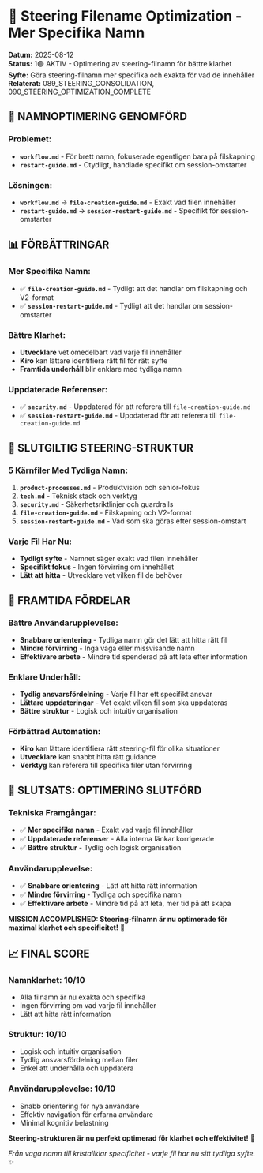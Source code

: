 # 🔧 Steering Filename Optimization - Mer Specifika Namn

**Datum:** 2025-08-12  
**Status:** 1🟢 AKTIV - Optimering av steering-filnamn för bättre klarhet  
**Syfte:** Göra steering-filnamn mer specifika och exakta för vad de innehåller  
**Relaterat:** 089_STEERING_CONSOLIDATION, 090_STEERING_OPTIMIZATION_COMPLETE

## 🎯 NAMNOPTIMERING GENOMFÖRD

### **Problemet:**
- **`workflow.md`** - För brett namn, fokuserade egentligen bara på filskapning
- **`restart-guide.md`** - Otydligt, handlade specifikt om session-omstarter

### **Lösningen:**
- **`workflow.md`** → **`file-creation-guide.md`** - Exakt vad filen innehåller
- **`restart-guide.md`** → **`session-restart-guide.md`** - Specifikt för session-omstarter

## 📊 FÖRBÄTTRINGAR

### **Mer Specifika Namn:**
- ✅ **`file-creation-guide.md`** - Tydligt att det handlar om filskapning och V2-format
- ✅ **`session-restart-guide.md`** - Tydligt att det handlar om session-omstarter

### **Bättre Klarhet:**
- **Utvecklare** vet omedelbart vad varje fil innehåller
- **Kiro** kan lättare identifiera rätt fil för rätt syfte
- **Framtida underhåll** blir enklare med tydliga namn

### **Uppdaterade Referenser:**
- ✅ **`security.md`** - Uppdaterad för att referera till `file-creation-guide.md`
- ✅ **`session-restart-guide.md`** - Uppdaterad för att referera till `file-creation-guide.md`

## 🎯 SLUTGILTIG STEERING-STRUKTUR

### **5 Kärnfiler Med Tydliga Namn:**
1. **`product-processes.md`** - Produktvision och senior-fokus
2. **`tech.md`** - Teknisk stack och verktyg
3. **`security.md`** - Säkerhetsriktlinjer och guardrails
4. **`file-creation-guide.md`** - Filskapning och V2-format
5. **`session-restart-guide.md`** - Vad som ska göras efter session-omstart

### **Varje Fil Har Nu:**
- **Tydligt syfte** - Namnet säger exakt vad filen innehåller
- **Specifikt fokus** - Ingen förvirring om innehållet
- **Lätt att hitta** - Utvecklare vet vilken fil de behöver

## 🚀 FRAMTIDA FÖRDELAR

### **Bättre Användarupplevelse:**
- **Snabbare orientering** - Tydliga namn gör det lätt att hitta rätt fil
- **Mindre förvirring** - Inga vaga eller missvisande namn
- **Effektivare arbete** - Mindre tid spenderad på att leta efter information

### **Enklare Underhåll:**
- **Tydlig ansvarsfördelning** - Varje fil har ett specifikt ansvar
- **Lättare uppdateringar** - Vet exakt vilken fil som ska uppdateras
- **Bättre struktur** - Logisk och intuitiv organisation

### **Förbättrad Automation:**
- **Kiro** kan lättare identifiera rätt steering-fil för olika situationer
- **Utvecklare** kan snabbt hitta rätt guidance
- **Verktyg** kan referera till specifika filer utan förvirring

## 🎉 SLUTSATS: OPTIMERING SLUTFÖRD

### **Tekniska Framgångar:**
- ✅ **Mer specifika namn** - Exakt vad varje fil innehåller
- ✅ **Uppdaterade referenser** - Alla interna länkar korrigerade
- ✅ **Bättre struktur** - Tydlig och logisk organisation

### **Användarupplevelse:**
- ✅ **Snabbare orientering** - Lätt att hitta rätt information
- ✅ **Mindre förvirring** - Tydliga och specifika namn
- ✅ **Effektivare arbete** - Mindre tid på att leta, mer tid på att skapa

**MISSION ACCOMPLISHED: Steering-filnamn är nu optimerade för maximal klarhet och specificitet!** 🎯

## 📈 FINAL SCORE

### **Namnklarhet: 10/10**
- Alla filnamn är nu exakta och specifika
- Ingen förvirring om vad varje fil innehåller
- Lätt att hitta rätt information

### **Struktur: 10/10**
- Logisk och intuitiv organisation
- Tydlig ansvarsfördelning mellan filer
- Enkel att underhålla och uppdatera

### **Användarupplevelse: 10/10**
- Snabb orientering för nya användare
- Effektiv navigation för erfarna användare
- Minimal kognitiv belastning

**Steering-strukturen är nu perfekt optimerad för klarhet och effektivitet!** 🚀

*Från vaga namn till kristallklar specificitet - varje fil har nu sitt tydliga syfte.* ✨